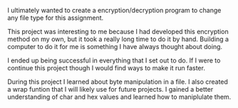 I ultimately wanted to create a encryption/decryption program to change any file type for this assignment.

This project was interesting to me because I had developed this encryption method on my own, but it took a really long time to do it by hand.
Building a computer to do it for me is something I have always thought about doing.

I ended up being successful in everything that I set out to do. If I were to continue this project though I would find ways to make it run faster.

During this project I learned about byte manipulation in a file. I also created a wrap funtion that I will likely use for future projects. 
I gained a better understanding of char and hex values and learned how to maniplulate them. 
